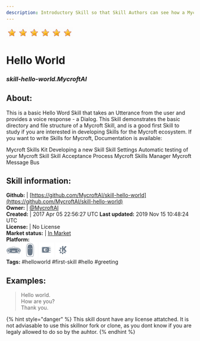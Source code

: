 ```yaml
---
description: Introductory Skill so that Skill Authors can see how a Mycroft Skill is put together
---
```


![](../.gitbook/assets/star.png)![](../.gitbook/assets/star.png)![](../.gitbook/assets/star.png)![](../.gitbook/assets/star.png)![](../.gitbook/assets/star.png)![](../.gitbook/assets/star.png)  
# Hello World  
### _skill-hello-world.MycroftAI_  
## About:  
This is a basic Hello Word Skill that takes an Utterance from the user and provides a voice response - a Dialog. This Skill demonstrates the basic directory and file structure of a Mycroft Skill, and is a good first Skill to study if you are interested in developing Skills for the Mycroft ecosystem.
If you want to write Skills for Mycroft, Documentation is available:

Mycroft Skills Kit
Developing a new Skill
Skill Settings
Automatic testing of your Mycroft Skill
Skill Acceptance Process
Mycroft Skills Manager
Mycroft Message Bus


## Skill information:  
**Github:** | [https://github.com/MycroftAI/skill-hello-world](https://github.com/MycroftAI/skill-hello-world)  
**Owner:** | [@MycroftAI](https://github.com/MycroftAI)  
**Created:** | 2017 Apr 05 22:56:27 UTC  **Last updated:** 2019 Nov 15 10:48:24 UTC  
**License:** | No License  
**Market status:** | [In Market](https://market.mycroft.ai/skill/mycroft-hello-world)  
**Platform:**  
 ![Mark I](../.gitbook/assets/mark-1-icon.png)  ![Mark II](../.gitbook/assets/mark-2-icon.png)  ![Picroft](../.gitbook/assets/picroft-icon.png)  ![plasmoid](../.gitbook/assets/kde.png)   
**Tags:** \#helloworld \#first-skill \#hello \#greeting   
## Examples:  
> Hello world.  
> How are you?  
> Thank you.  
  
{% hint style="danger" %}
This skill dosnt have any license attatched. It is not adviasable to use this skillnor fork or clone, as you dont know if you are legaly allowed to do so by the auhtor.
{% endhint %}
